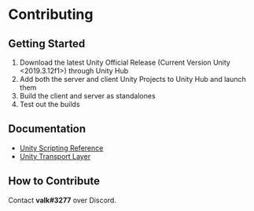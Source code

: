 # Contributing
## Getting Started
1. Download the latest Unity Official Release (Current Version Unity <2019.3.12f1>) through Unity Hub
2. Add both the server and client Unity Projects to Unity Hub and launch them
3. Build the client and server as standalones
4. Test out the builds

## Documentation
- [Unity Scripting Reference](https://docs.unity3d.com/ScriptReference/)  
- [Unity Transport Layer](https://docs.unity3d.com/Packages/com.unity.transport@0.3/api/Unity.Networking.Transport.html)

## How to Contribute
Contact **valk#3277** over Discord.

